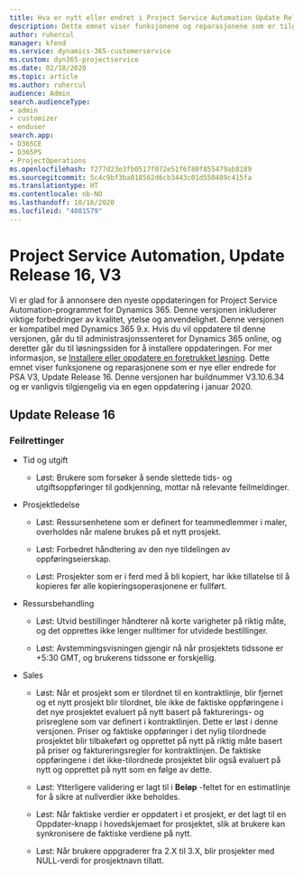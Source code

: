 ```yaml
---
title: Hva er nytt eller endret i Project Service Automation Update Release 16, V3
description: Dette emnet viser funksjonene og reparasjonene som er tilgjengelig i Project Service Automation Update Release 16, V3.
author: ruhercul
manager: kfend
ms.service: dynamics-365-customerservice
ms.custom: dyn365-projectservice
ms.date: 02/18/2020
ms.topic: article
ms.author: ruhercul
audience: Admin
search.audienceType:
- admin
- customizer
- enduser
search.app:
- D365CE
- D365PS
- ProjectOperations
ms.openlocfilehash: f277d23e3fb0517f072e51f6f80f855479ab8189
ms.sourcegitcommit: 5c4c9bf3ba018562d6cb3443c01d550489c415fa
ms.translationtype: HT
ms.contentlocale: nb-NO
ms.lasthandoff: 10/16/2020
ms.locfileid: "4081579"
---
```

# <a name="project-service-automation-update-release-16-v3"></a>Project Service Automation, Update Release 16, V3

Vi er glad for å annonsere den nyeste oppdateringen for Project Service Automation-programmet for Dynamics 365. Denne versjonen inkluderer viktige forbedringer av kvalitet, ytelse og anvendelighet.  Denne versjonen er kompatibel med Dynamics 365 9.x. Hvis du vil oppdatere til denne versjonen, går du til administrasjonssenteret for Dynamics 365 online, og deretter går du til løsningssiden for å installere oppdateringen. For mer informasjon, se [Installere eller oppdatere en foretrukket løsning](https://docs.microsoft.com/dynamics365/project-service/upgrade-psa-home-page).
Dette emnet viser funksjonene og reparasjonene som er nye eller endrede for PSA V3, Update Release 16. Denne versjonen har buildnummer V3.10.6.34 og er vanligvis tilgjengelig via en egen oppdatering i januar 2020.


## <a name="update-release-16"></a>Update Release 16

### <a name="bug-fixes"></a>Feilrettinger

-   Tid og utgift

    -   Løst: Brukere som forsøker å sende slettede tids- og utgiftsoppføringer til godkjenning, mottar nå relevante feilmeldinger.

-   Prosjektledelse

    -   Løst: Ressursenhetene som er definert for teammedlemmer i maler, overholdes når malene brukes på et nytt prosjekt.

    -   Løst: Forbedret håndtering av den nye tildelingen av oppføringseierskap.

    -   Løst: Prosjekter som er i ferd med å bli kopiert, har ikke tillatelse til å kopieres før alle kopieringsoperasjonene er fullført.

-   Ressursbehandling

    -   Løst: Utvid bestillinger håndterer nå korte varigheter på riktig måte, og det opprettes ikke lenger nulltimer for utvidede bestillinger.

    -   Løst: Avstemmingsvisningen gjengir nå når prosjektets tidssone er +5:30 GMT, og brukerens tidssone er forskjellig.

-   Sales

    -   Løst: Når et prosjekt som er tilordnet til en kontraktlinje, blir fjernet og et nytt prosjekt blir tilordnet, ble ikke de faktiske oppføringene i det nye prosjektet evaluert på nytt basert på fakturerings- og prisreglene som var definert i kontraktlinjen. Dette er løst i denne versjonen. Priser og faktiske oppføringer i det nylig tilordnede prosjektet blir tilbakeført og opprettet på nytt på riktig måte basert på priser og faktureringsregler for kontraktlinjen. De faktiske oppføringene i det ikke-tilordnede prosjektet blir også evaluert på nytt og opprettet på nytt som en følge av dette.

    -   Løst: Ytterligere validering er lagt til i **Beløp** -feltet for en estimatlinje for å sikre at nullverdier ikke beholdes.

    -   Løst: Når faktiske verdier er oppdatert i et prosjekt, er det lagt til en Oppdater-knapp i hovedskjemaet for prosjektet, slik at brukere kan synkronisere de faktiske verdiene på nytt.

    -   Løst: Når brukere oppgraderer fra 2.X til 3.X, blir prosjekter med NULL-verdi for prosjektnavn tillatt.

